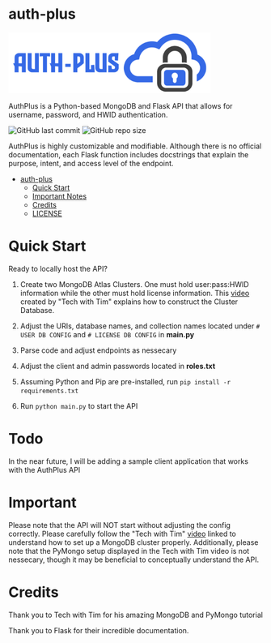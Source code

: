 # auth-plus 

<img src="https://github.com/ayushgun/auth-plus/blob/main/images/main.png" alt="Logo" width="400">

AuthPlus is a Python-based MongoDB and Flask API that allows for username, password, and HWID authentication.

![GitHub last commit](https://img.shields.io/github/last-commit/ayushgun/auth-plus?logo=github) ![GitHub repo size](https://img.shields.io/github/repo-size/ayushgun/auth-plus?logo=github)

AuthPlus is highly customizable and modifiable. Although there is no official documentation, each Flask function includes docstrings that explain the purpose, intent, and access level of the endpoint. 

- [auth-plus](https://authpl.us)
  - [Quick Start](#quick-start)
  - [Important Notes](#important)
  - [Credits](#credits)
  - [LICENSE](https://github.com/ayushgun/auth-plus/blob/main/LICENSE)

# Quick Start
Ready to locally host the API?

1. Create two MongoDB Atlas Clusters. One must hold user:pass:HWID information while the other must hold license information. This [video](https://www.youtube.com/watch?v=rE_bJl2GAY8) created by "Tech with Tim" explains how to construct the Cluster Database.

2. Adjust the URIs, database names, and collection names located under `# USER DB CONFIG` and `# LICENSE DB CONFIG` in **main.py**

3. Parse code and adjust endpoints as nessecary

4. Adjust the client and admin passwords located in **roles.txt**

5. Assuming Python and Pip are pre-installed, run `pip install -r requirements.txt`

6. Run `python main.py` to start the API

# Todo
In the near future, I will be adding a sample client application that works with the AuthPlus API

# Important
Please note that the API will NOT start without adjusting the config correctly. Please carefully follow the "Tech with Tim" [video](https://www.youtube.com/watch?v=rE_bJl2GAY8) linked to understand how to set up a MongoDB cluster properly. Additionally, please note that the PyMongo setup displayed in the Tech with Tim video is not nessecary, though it may be beneficial to conceptually understand the API.

# Credits
Thank you to Tech with Tim for his amazing MongoDB and PyMongo tutorial

Thank you to Flask for their incredible documentation.
